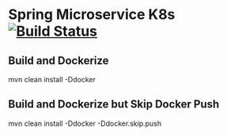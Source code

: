 # Spring Microservice K8s [![Build Status](https://travis-ci.org/dhananjay12/spring-microservice-k8s.svg?branch=master)](https://travis-ci.org/dhananjay12/spring-microservice-k8s)

## Build and Dockerize

mvn clean install -Ddocker

## Build and Dockerize but Skip Docker Push

mvn clean install -Ddocker -Ddocker.skip.push

